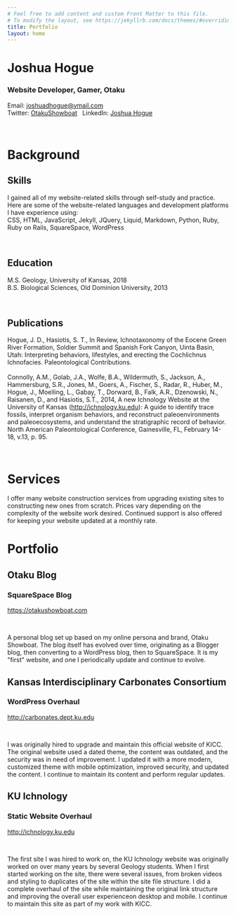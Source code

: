 ```yaml
---
# Feel free to add content and custom Front Matter to this file.
# To modify the layout, see https://jekyllrb.com/docs/themes/#overriding-theme-defaults
title: Portfolio
layout: home
---
```

<div class="xlarge cards" id="personal">
	<div class="ptextcenter textbg">
		<h1>Joshua Hogue</h1>
		<h3>Website Developer, Gamer, Otaku</h3>
		<p>Email: <a href="mailto:joshuadhogue@ymail.com">joshuadhogue@ymail.com</a><br />
		Twitter: <a href="https://www.twitter.com/OtakuShowboat" target="_blank">OtakuShowboat</a> &nbsp; LinkedIn: <a href="https://www.linkedin.com/in/joshua-hogue-17811452" target="_blank">Joshua Hogue</a></p><br />
	</div>
</div>
<div class="small cards header" id="background">
	<div class="ptextcenter">
		<h1>Background</h1>
	</div>
</div>
<div class="large cards" id="backgroundtext">
	<div class="ptextcenter textbg">
		<h2>Skills</h2>
		<p>I gained all of my website-related skills through self-study and practice. Here are some of the website-related languages and development platforms I have experience using: <br />
		CSS, HTML, JavaScript, Jekyll, JQuery, Liquid, Markdown, Python, Ruby, Ruby on Rails, SquareSpace, WordPress</p><br />
		<h2>Education</h2>
		<p>M.S. Geology, University of Kansas, 2018<br />
		B.S. Biological Sciences, Old Dominion University, 2013</p><br />
		<h2>Publications</h2>
		<p>Hogue, J. D., Hasiotis, S. T., In Review, Ichnotaxonomy of the Eocene Green River Formation, Soldier Summit and Spanish Fork Canyon, Uinta Basin, Utah: Interpreting behaviors, lifestyles, and erecting the Cochlichnus Ichnofacies. Paleontological Contributions. <br /><br />
		Connolly, A.M., Golab, J.A., Wolfe, B.A., Wildermuth, S., Jackson, A., Hammersburg, S.R., Jones, M., Goers, A., Fischer, S., Radar, R., Huber, M., Hogue, J., Moelling, L., Gabay, T., Dorward, B., Falk, A.R., Dzenowski, N., Raisanen, D., and Hasiotis, S.T., 2014, A new Ichnology Website at the University of Kansas (<a href="http://ichnology.ku.edu" target="_blank">http://ichnology.ku.edu</a>): A guide to identify trace fossils, interpret organism behaviors, and reconstruct paleoenvironments and paleoecosystems, and understand the stratigraphic record of behavior. North American Paleontological Conference, Gainesville, FL, February 14-18, v.13, p. 95. </p><br />
	</div>
</div>

<div class="small cards header" id="services">
	<div class="ptextcenter">
		<h1>Services</h1>
	</div>
</div>
<div class="large cards" id="servicestext">
	<div class="ptextcenter textbg">	
		<p>I offer many website construction services from upgrading existing sites to constructing new ones from scratch. Prices vary depending on the complexity of the website work desired. Continued support is also offered for keeping your website updated at a monthly rate.</p>
	</div>

</div>

</div>
<div class="small cards header" id="portfolio">
	<div class="ptextcenter">
		<h1>Portfolio</h1>
	</div>
</div>
<div class="xlarge cards" id="portfolio1">
	<div class="ptextcenter textbg">
		<h2>Otaku Blog</h2>
		<h3>SquareSpace Blog</h3>
		<p><a href="https://otakushowboat.com" target="_blank">https://otakushowboat.com</a></p><br />
		<p>A personal blog set up based on my online persona and brand, Otaku Showboat. The blog itself has evolved over time, originating as a Blogger blog, then converting to a WordPress blog, then to SquareSpace. It is my "first" website, and one I periodically update and continue to evolve.</p>
	</div>
</div>
<div class="border"></div>
<div class="xlarge cards" id="portfolio2">
	<div class="ptextcenter textbg">
		<h2>Kansas Interdisciplinary Carbonates Consortium</h2>
		<h3>WordPress Overhaul</h3>
		<p><a href="http://carbonates.dept.ku.edu" target="_blank">http://carbonates.dept.ku.edu</a></p><br />
		<p>I was originally hired to upgrade and maintain this official website of KICC. The original website used a dated theme, the content was outdated, and the security was in need of improvement. I updated it with a more modern, customized theme with mobile optimization, improved security, and updated the content. I continue to maintain its content and perform regular updates.</p>
	</div>
</div>
<div class="border"></div>
<div class="xlarge cards" id="portfolio3">
	<div class="ptextcenter textbg">
		<h2>KU Ichnology</h2>
		<h3>Static Website Overhaul</h3>
		<p><a href="http://ichnology.ku.edu" target="_blank">http://ichnology.ku.edu</a></p><br />
		<p>The first site I was hired to work on, the KU Ichnology website was originally worked on over many years by several Geology students. When I first started working on the site, there were several issues, from broken videos and styling to duplicates of the site within the site file structure. I did a complete overhaul of the site while maintaining the original link structure and improving the overall user experienceon desktop and mobile. I continue to maintain this site as part of my work with KICC.</p>
	</div>
</div>